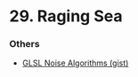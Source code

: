 # 29. Raging Sea

### Others
- [GLSL Noise Algorithms (gist)](https://gist.github.com/patriciogonzalezvivo/670c22f3966e662d2f83)

